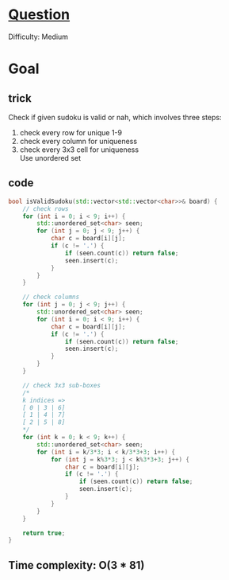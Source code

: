 # [Question](https://leetcode.com/problems/valid-sudoku/)
Difficulty: Medium
# Goal
## trick
Check if given sudoku is valid or nah, which involves three steps:  
1) check every row for unique 1-9  
2) check every column for uniqueness
3) check every 3x3 cell for uniqueness  
Use unordered set
## code
```cpp
bool isValidSudoku(std::vector<std::vector<char>>& board) {
    // check rows
    for (int i = 0; i < 9; i++) {
        std::unordered_set<char> seen;
        for (int j = 0; j < 9; j++) {
            char c = board[i][j];
            if (c != '.') {
                if (seen.count(c)) return false;
                seen.insert(c);
            }
        }
    }

    // check columns
    for (int j = 0; j < 9; j++) {
        std::unordered_set<char> seen;
        for (int i = 0; i < 9; i++) {
            char c = board[i][j];
            if (c != '.') {
                if (seen.count(c)) return false;
                seen.insert(c);
            }
        }
    }

    // check 3x3 sub-boxes
    /*
    k indices =>
    [ 0 | 3 | 6]
    [ 1 | 4 | 7]
    [ 2 | 5 | 8]
    */
    for (int k = 0; k < 9; k++) {
        std::unordered_set<char> seen;
        for (int i = k/3*3; i < k/3*3+3; i++) {
            for (int j = k%3*3; j < k%3*3+3; j++) {
                char c = board[i][j];
                if (c != '.') {
                    if (seen.count(c)) return false;
                    seen.insert(c);
                }
            }
        }
    }

    return true;
}

```

## Time complexity: O(3 * 81) 
